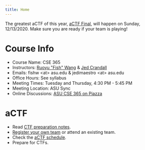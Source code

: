 ```yaml
---
title: Home
---
```


The greatest aCTF of this year, [aCTF Final](/post/actf-final/), will happen on
Sunday, 12/13/2020. Make sure you are ready if your team is playing!

# Course Info

- Course Name: CSE 365
- Instructors: [Ruoyu "Fish" Wang](https://rev.fish) & [Jed Crandall](https://www.cs.unm.edu/~crandall/)
- Emails: fishw \<at\> asu.edu & jedimaestro \<at\> asu.edu
- Office Hours: See syllabus
- Meeting Times: Tuesday and Thursday, 4:30 PM - 5:45 PM
- Meeting Location: ASU Sync
- Online Discussions: [ASU CSE 365 on Piazza](http://piazza.com/asu/fall2020/cse365)

# aCTF

- Read [CTF preparation notes](/post/actf-preparation-notes/).
- [Register your own team](https://h.cse365.io) or attend an existing team.
- Check the [aCTF schedule](/post/actf-schedule/).
- Prepare for CTFs.
